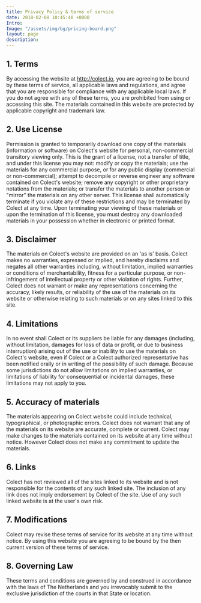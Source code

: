 ```yaml
---
title: Privacy Policy & terms of service
date: 2018-02-08 10:45:40 +0000
Intro:
Image: "/assets/img/bg/pricing-board.png"
layout: page
description: 
---
```

## 1. Terms
By accessing the website at http://colect.io, you are agreeing to be bound by these terms of service, all applicable laws and regulations, and agree that you are responsible for compliance with any applicable local laws. If you do not agree with any of these terms, you are prohibited from using or accessing this site. The materials contained in this website are protected by applicable copyright and trademark law.

## 2. Use License
Permission is granted to temporarily download one copy of the materials (information or software) on Colect's website for personal, non-commercial transitory viewing only. This is the grant of a license, not a transfer of title, and under this license you may not:
modify or copy the materials;
use the materials for any commercial purpose, or for any public display (commercial or non-commercial);
attempt to decompile or reverse engineer any software contained on Colect's website;
remove any copyright or other proprietary notations from the materials; or
transfer the materials to another person or "mirror" the materials on any other server.
This license shall automatically terminate if you violate any of these restrictions and may be terminated by Colect at any time. Upon terminating your viewing of these materials or upon the termination of this license, you must destroy any downloaded materials in your possession whether in electronic or printed format.
## 3. Disclaimer
The materials on Colect's website are provided on an 'as is' basis. Colect makes no warranties, expressed or implied, and hereby disclaims and negates all other warranties including, without limitation, implied warranties or conditions of merchantability, fitness for a particular purpose, or non-infringement of intellectual property or other violation of rights.
Further, Colect does not warrant or make any representations concerning the accuracy, likely results, or reliability of the use of the materials on its website or otherwise relating to such materials or on any sites linked to this site.
## 4. Limitations
In no event shall Colect or its suppliers be liable for any damages (including, without limitation, damages for loss of data or profit, or due to business interruption) arising out of the use or inability to use the materials on Colect's website, even if Colect or a Colect authorized representative has been notified orally or in writing of the possibility of such damage. Because some jurisdictions do not allow limitations on implied warranties, or limitations of liability for consequential or incidental damages, these limitations may not apply to you.

## 5. Accuracy of materials
The materials appearing on Colect website could include technical, typographical, or photographic errors. Colect does not warrant that any of the materials on its website are accurate, complete or current. Colect may make changes to the materials contained on its website at any time without notice. However Colect does not make any commitment to update the materials.

## 6. Links
Colect has not reviewed all of the sites linked to its website and is not responsible for the contents of any such linked site. The inclusion of any link does not imply endorsement by Colect of the site. Use of any such linked website is at the user's own risk.

## 7. Modifications
Colect may revise these terms of service for its website at any time without notice. By using this website you are agreeing to be bound by the then current version of these terms of service.

## 8. Governing Law
These terms and conditions are governed by and construed in accordance with the laws of The Netherlands and you irrevocably submit to the exclusive jurisdiction of the courts in that State or location.